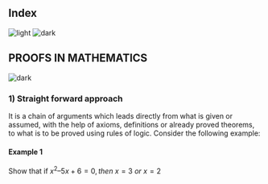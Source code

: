 ## Index
![light](https://user-images.githubusercontent.com/12748752/132402912-1a2a215e-de2f-4536-b28e-e75197136af9.png)
![dark](https://user-images.githubusercontent.com/12748752/132402918-976c6cc7-cc94-4267-9513-b3937504eb63.png)

## PROOFS IN MATHEMATICS
![dark](https://user-images.githubusercontent.com/12748752/132402918-976c6cc7-cc94-4267-9513-b3937504eb63.png)

### 1) Straight forward approach
It is a chain of arguments which leads directly from what is given or assumed, with the help of axioms, definitions or already proved theorems, to what is to be proved using rules of logic. Consider the following example: 
#### Example 1 
Show that if $x^2 – 5x + 6 = 0, then\ x = 3\ or\ x = 2$
